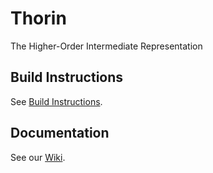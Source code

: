 # Thorin
The Higher-Order Intermediate Representation

## Build Instructions

See [Build Instructions](https://github.com/AnyDSL/anydsl/wiki/Build-Instructions).

## Documentation

See our [Wiki](https://github.com/AnyDSL/anydsl/wiki).
